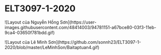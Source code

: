 # ELT3097-1-2020
<p> ![Layout của Nguyễn Hồng Sơn](https://user-images.githubusercontent.com/48414003/94781151-a67bce80-03f3-11eb-9ca4-03650f781bdd.gif) </p>
<p>![Layout của Lê Minh Sơn](https://github.com/sonnh23/ELT3097-1-2020/blob/master/LeMinhSon/Baitaptuan4.gif) </p>
